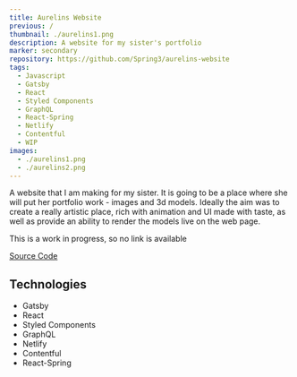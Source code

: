 ```yaml
---
title: Aurelins Website
previous: /
thumbnail: ./aurelins1.png
description: A website for my sister's portfolio
marker: secondary
repository: https://github.com/Spring3/aurelins-website
tags: 
  - Javascript
  - Gatsby
  - React
  - Styled Components
  - GraphQL
  - React-Spring
  - Netlify
  - Contentful
  - WIP
images:
  - ./aurelins1.png
  - ./aurelins2.png
---
```


A website that I am making for my sister. It is going to be a place where she will put her portfolio work - images and 3d models. Ideally the aim was to create a really artistic place, rich with animation and UI made with taste, as well as provide an ability to render the models live on the web page.

This is a work in progress, so no link is available

[Source Code](https://github.com/Spring3/aurelins-website)

## Technologies
- Gatsby
- React
- Styled Components
- GraphQL
- Netlify
- Contentful
- React-Spring


